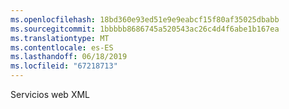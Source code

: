 ```yaml
---
ms.openlocfilehash: 18bd360e93ed51e9e9eabcf15f80af35025dbabb
ms.sourcegitcommit: 1bbbbb8686745a520543ac26c4d4f6abe1b167ea
ms.translationtype: MT
ms.contentlocale: es-ES
ms.lasthandoff: 06/18/2019
ms.locfileid: "67218713"
---
```

Servicios web XML
